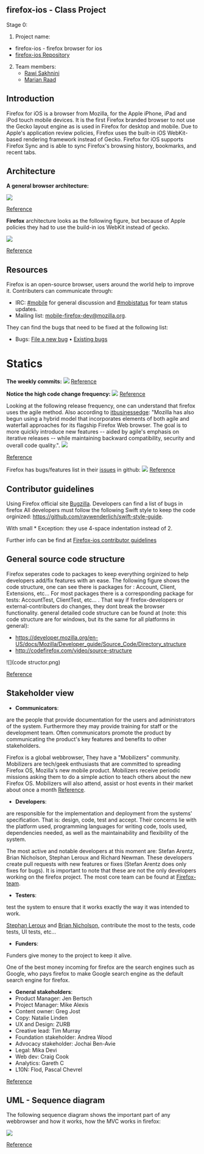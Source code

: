 
## firefox-ios - Class Project

Stage 0:

1. Project name: 
  - firefox-ios - firefox browser for ios
  - [firefox-ios Repository](https://github.com/mozilla/firefox-ios)
2. Team members:
    - [Rawi Sakhnini](https://github.com/rawisa)
    - [Marian Raad](https://github.com/marianera)
	


## Introduction

Firefox for iOS is a browser from Mozilla, for the Apple iPhone, iPad and iPod touch mobile devices.
It is the first Firefox branded browser to not use the Gecko layout engine as is used in Firefox for desktop and mobile. Due to Apple's application review policies, Firefox uses the built-in iOS WebKit-based rendering framework instead of Gecko.
Firefox for iOS supports Firefox Sync and is able to sync Firefox's browsing history, bookmarks, and recent tabs.

## Architecture

**A general browser architecture:**

![](general.jpg)

[Reference](http://image.slidesharecdn.com/web-browserarchitecture-150609231155-lva1-app6892/95/web-browser-architecture-2-638.jpg?cb=1433891674)


**Firefox** architecture looks as the following figure, but because of Apple policies they had to use the build-in ios WebKit instead of gecko.

![](firefox-diagram.jpg)

[Reference](http://www.shinylight.com/wp-content/uploads/2009/09/11.jpg)


## Resources 

Firefox is an open-source browser, users around the world help to improve it.
Contributers can communicate through: 
* IRC:            [#mobile](https://wiki.mozilla.org/IRC) for general discussion and [#mobistatus](https://wiki.mozilla.org/IRC) for team status updates.
* Mailing list:   [mobile-firefox-dev@mozilla.org](https://mail.mozilla.org/listinfo/mobile-firefox-dev).

They can find the bugs that need to be fixed at the following list:

* Bugs:           [File a new bug](https://bugzilla.mozilla.org/enter_bug.cgi?bug_file_loc=http%3A%2F%2F&bug_ignored=0&op_sys=iOS%20&product=Firefox%20for%20iOS&rep_platform=All) • [Existing bugs](https://bugzilla.mozilla.org/describecomponents.cgi?product=Firefox%20for%20iOS) 



# Statics


**The weekly commits:**
![](commit-cont.png)
[Reference](https://github.com/mozilla/firefox-ios/graphs/commit-activity)


**Notice the high code change frequency:**
![](code-freq-statics.png)
[Reference](https://github.com/mozilla/firefox-ios/graphs/code-frequency)


Looking at the following release frequency, one can understand that firefox uses the agile method.
Also according to [itbusinessedge](http://www.itbusinessedge.com/cm/blogs/all/mozilla-takes-hybrid-approach-to-agile-software-development/?cs=38988):
"Mozilla has also begun using a hybrid model that incorporates elements of both agile and waterfall approaches for its flagship Firefox Web browser. The goal is to more quickly introduce new features -- aided by agile's emphasis on iterative releases -- while maintaining backward compatibility, security and overall code quality.".
![](release-statics.png)

[Reference](https://github.com/mozilla/firefox-ios/releases)



Firefox has bugs/features list in their [issues](https://github.com/mozilla/firefox-ios/issues) in github:
![](issues.png)
[Reference](https://github.com/mozilla/firefox-ios/issues)

## Contributor guidelines

Using Firefox official site [Bugzilla](https://bugzilla.mozilla.org/). Developers can find a list of bugs in firefox
All developers must follow the following Swift style to keep the code orginized: https://github.com/raywenderlich/swift-style-guide.

With small * Exception: they use 4-space indentation instead of 2.

Further info can be find at [Firefox-ios contributor guidelines](https://github.com/mozilla/firefox-ios#contributor-guidelines)


## General source code structure

Firefox seperates code to packages to keep everything orginized to help developers add/fix features with an ease.
The following figure shows the code structure, one can see there is packages for : Account, Client, Extensions, etc... 
For most packages there is a corresponding package for tests:  AccountTest, ClientTest, etc... . That way if firefox-developers or external-contributers do changes, they dont break the browser functionality.
general detailed code structure can be found at (note: this code structure are for windows, but its the same for all platforms in general):
* https://developer.mozilla.org/en-US/docs/Mozilla/Developer_guide/Source_Code/Directory_structure
* http://codefirefox.com/video/source-structure

![](code structor.png)

[Reference](https://github.com/mozilla/firefox-ios)


## Stakeholder view
* **Communicators**:

 are the people that provide documentation for the users and administrators of the system.
 Furthermore they may provide training for staff or the development team.
 Often communicators promote the product by communicating the product's key features and benefits to other stakeholders.

 Firefox is a global webbrowser, They have a "Mobilizers" community. Mobilizers are tech/geek enthusiasts that are committed to spreading Firefox OS, Mozilla's new mobile product. Mobilizers receive periodic missions asking them to do a simple action to teach others about the new Firefox OS. Mobilizers will also attend, assist or host events in their market about once a month [Reference](https://wiki.mozilla.org/FirefoxOS/Community/Mobilizers).

* **Developers**:

 are responsible for the implementation and deployment from the systems' specification.
 That is: design, code, test and accept.
 Their concerns lie with the platform used, programming languages for writing code, tools used, dependencies needed, as well as the maintainability and flexibility of the system.

 The most active and notable developers at this moment are: Stefan Arentz, Brian Nicholson, Stephan Leroux and Richard Newman. These developers create pull requests with new features or fixes (Stefan Arentz does only fixes for bugs). It is important to note that these are not the only developers working on the firefox project. The most core team can be found at [Firefox-team](https://wiki.mozilla.org/Firefox/Team/whois).


* **Testers**:

 test the system to ensure that it works exactly the way it was intended to work.
 
 [Stephan Leroux](https://github.com/sleroux) and [Brian Nicholson](https://github.com/thebnich), contribute the most to the tests, code tests, UI tests, etc... 

* **Funders**:

 Funders give money to the project to keep it alive.
 
 One of the best money incoming for firefox are the search engines such as Google, who pays firefox to make Google search engine as the default search engine for firefox.
 
* **General stakeholders**:
 * Product Manager: Jen Bertsch
 * Project Manager: Mike Alexis
 * Content owner: Greg Jost
 * Copy: Natalie Linden
 * UX and Design: ZURB
 * Creative lead: Tim Murray
 * Foundation stakeholder: Andrea Wood
 * Advocacy stakeholder: Jochai Ben-Avie
 * Legal: Mika Devi
 * Web dev: Craig Cook
 * Analytics: Gareth C
 * L10N: Flod, Pascal Chevrel
 
 [Reference](https://wiki.mozilla.org/Websites/Mozilla.org/Smart_On)
 
 ## UML - Sequence diagram
 
 The following sequence diagram shows the important part of any webbrowser and how it works, how the MVC works in firefox:
 
 ![](firefox-sequence.png)

[Reference](http://blog.quent.in/assets/wp-content/uploads/2012/04/index.png)
 